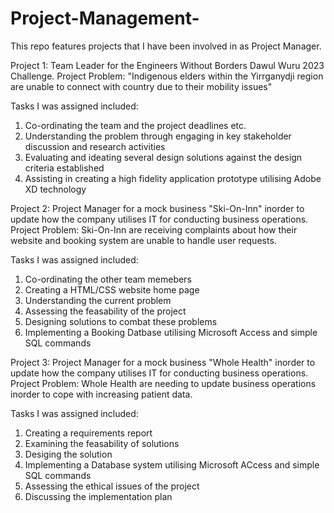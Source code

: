 # Project-Management-
This repo features projects that I have been involved in as Project Manager. 

Project 1: 
Team Leader for the Engineers Without Borders Dawul Wuru 2023 Challenge. 
Project Problem: "Indigenous elders within the Yirrganydji region are unable to connect with country due to their mobility issues"

Tasks I was assigned included:
1. Co-ordinating the team and the project deadlines etc.
2. Understanding the problem through engaging in key stakeholder discussion and research activities
3. Evaluating and ideating several design solutions against the design criteria established 
4. Assisting in creating a high fidelity application prototype utilising Adobe XD technology

Project 2: 
Project Manager for a mock business "Ski-On-Inn" inorder to update how the company utilises IT for conducting business operations.
Project Problem: Ski-On-Inn are receiving complaints about how their website and booking system are unable to handle user requests. 

Tasks I was assigned included:
1. Co-ordinating the other team memebers
2. Creating a HTML/CSS website home page
3. Understanding the current problem 
4. Assessing the feasability of the project
5. Designing solutions to combat these problems
6. Implementing a Booking Datbase utilising Microsoft Access and simple SQL commands

Project 3:
Project Manager for a mock business "Whole Health" inorder to update how the company utilises IT for conducting business operations.
Project Problem: Whole Health are needing to update business operations inorder to cope with increasing patient data. 

Tasks I was assigned included:
1. Creating a requirements report
2. Examining the feasability of solutions
3. Desiging the solution
4. Implementing a Database system utilising Microsoft ACcess and simple SQL commands 
5. Assessing the ethical issues of the project
6. Discussing the implementation plan 

